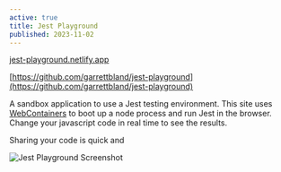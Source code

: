 ```yaml
---
active: true
title: Jest Playground
published: 2023-11-02
---
```


[jest-playground.netlify.app](https://jest-playground.netlify.app/)

[https://github.com/garrettbland/jest-playground](https://github.com/garrettbland/jest-playground)

A sandbox application to use a Jest testing environment. This site uses
[WebContainers](https://webcontainers.io/) to boot up a node process and run Jest in the browser. Change
your javascript code in real time to see the results.

Sharing your code is quick and

![Jest Playground Screenshot](/images/jest-playground-screenshot.png)
